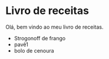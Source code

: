 <h1>Livro de receitas </h1>

Olá, bem vindo ao meu livro de receitas.

- Strogonoff de frango
- pavê1
- bolo de cenoura
